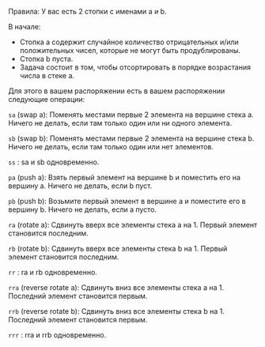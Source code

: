 Правила:
У вас есть 2 стопки с именами a и b.

В начале:
  - Стопка a содержит случайное количество отрицательных и/или положительных чисел, которые не могут быть продублированы.
  - Стопка b пуста.
  - Задача состоит в том, чтобы отсортировать в порядке возрастания числа в стеке a. 

Для этого в вашем распоряжении есть
в вашем распоряжении следующие операции:

```sa``` (swap a): Поменять местами первые 2 элемента на вершине стека a. Ничего не делать, если там только один или ни одного элемента.

```sb``` (swap b): Поменять местами первые 2 элемента на вершине стека b. Ничего не делать, если там только один или нет элементов.

```ss``` : sa и sb одновременно.

```pa``` (push a): Взять первый элемент на вершине b и поместить его на вершину a. Ничего не делать, если b пуст.

```pb``` (push b): Возьмите первый элемент в вершине a и поместите его в вершину b. Ничего не делать, если a пусто.

```ra``` (rotate a): Сдвинуть вверх все элементы стека a на 1. Первый элемент становится последним.

```rb``` (rotate b): Сдвинуть вверх все элементы стека b на 1. Первый элемент становится последним.

```rr``` : ra и rb одновременно.

```rra``` (reverse rotate a): Сдвинуть вниз все элементы стека a на 1. Последний элемент становится первым.

```rrb``` (reverse rotate b): Сдвинуть вниз все элементы стека b на 1. Последний элемент становится первым.

```rrr``` : rra и rrb одновременно.
